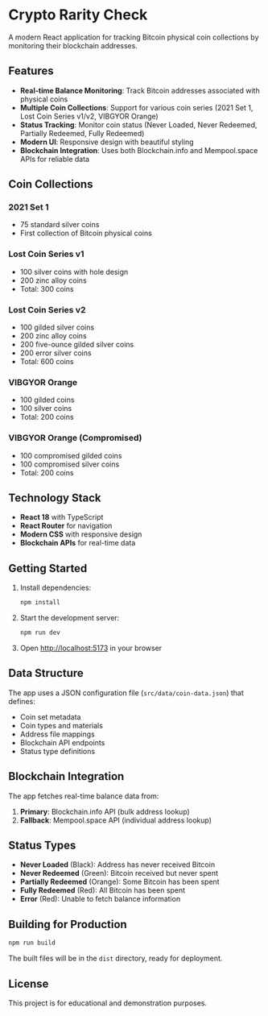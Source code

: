 # Crypto Rarity Check

A modern React application for tracking Bitcoin physical coin collections by monitoring their blockchain addresses.

## Features

- **Real-time Balance Monitoring**: Track Bitcoin addresses associated with physical coins
- **Multiple Coin Collections**: Support for various coin series (2021 Set 1, Lost Coin Series v1/v2, VIBGYOR Orange)
- **Status Tracking**: Monitor coin status (Never Loaded, Never Redeemed, Partially Redeemed, Fully Redeemed)
- **Modern UI**: Responsive design with beautiful styling
- **Blockchain Integration**: Uses both Blockchain.info and Mempool.space APIs for reliable data

## Coin Collections

### 2021 Set 1
- 75 standard silver coins
- First collection of Bitcoin physical coins

### Lost Coin Series v1
- 100 silver coins with hole design
- 200 zinc alloy coins
- Total: 300 coins

### Lost Coin Series v2
- 100 gilded silver coins
- 200 zinc alloy coins
- 200 five-ounce gilded silver coins
- 200 error silver coins
- Total: 600 coins

### VIBGYOR Orange
- 100 gilded coins
- 100 silver coins
- Total: 200 coins

### VIBGYOR Orange (Compromised)
- 100 compromised gilded coins
- 100 compromised silver coins
- Total: 200 coins

## Technology Stack

- **React 18** with TypeScript
- **React Router** for navigation
- **Modern CSS** with responsive design
- **Blockchain APIs** for real-time data

## Getting Started

1. Install dependencies:
   ```bash
   npm install
   ```

2. Start the development server:
   ```bash
   npm run dev
   ```

3. Open [http://localhost:5173](http://localhost:5173) in your browser

## Data Structure

The app uses a JSON configuration file (`src/data/coin-data.json`) that defines:
- Coin set metadata
- Coin types and materials
- Address file mappings
- Blockchain API endpoints
- Status type definitions

## Blockchain Integration

The app fetches real-time balance data from:
1. **Primary**: Blockchain.info API (bulk address lookup)
2. **Fallback**: Mempool.space API (individual address lookup)

## Status Types

- **Never Loaded** (Black): Address has never received Bitcoin
- **Never Redeemed** (Green): Bitcoin received but never spent
- **Partially Redeemed** (Orange): Some Bitcoin has been spent
- **Fully Redeemed** (Red): All Bitcoin has been spent
- **Error** (Red): Unable to fetch balance information

## Building for Production

```bash
npm run build
```

The built files will be in the `dist` directory, ready for deployment.

## License

This project is for educational and demonstration purposes.
